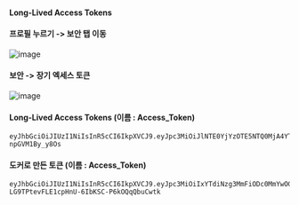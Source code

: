 #### Long-Lived Access Tokens

#### 프로필 누르기 -> 보안 탭 이동

![image](https://github.com/user-attachments/assets/d56b2eac-b59b-4aa3-9e75-32aa6d2e0a1f)

#### 보안 -> 장기 엑세스 토큰

![image](https://github.com/user-attachments/assets/73d977f2-9af7-4acf-bd92-00b4907f9fac)


#### Long-Lived Access Tokens (이름 : Access_Token)
```less
eyJhbGciOiJIUzI1NiIsInR5cCI6IkpXVCJ9.eyJpc3MiOiJlNTE0YjYzOTE5NTQ0MjA4YTBkMTNmN2U4NmEzNzg2OSIsImlhdCI6MTc0Mzc0OTc5NiwiZXhwIjoyMDU5MTA5Nzk2fQ.DJ2qYGtzHOxUg0KEI462HkFKkrazV-npGVM1By_y8Os
```

#### 도커로 만든 토큰 (이름 : Access_Token)
```less
eyJhbGciOiJIUzI1NiIsInR5cCI6IkpXVCJ9.eyJpc3MiOiIxYTdiNzg3MmFiODc0MmYwOGQxNGM4ZTk0MjYyMzI1MSIsImlhdCI6MTc1NjA5ODI2NywiZXhwIjoyMDcxNDU4MjY3fQ.x7e2-LG9TPtevFLE1cpHnU-6IbKSC-P6kOQqQbuCwtk
```
